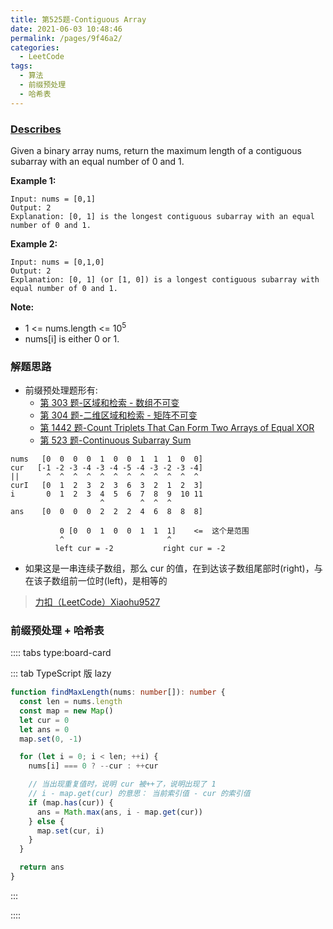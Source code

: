 ```yaml
---
title: 第525题-Contiguous Array
date: 2021-06-03 10:48:46
permalink: /pages/9f46a2/
categories:
  - LeetCode
tags:
  - 算法
  - 前缀预处理
  - 哈希表
---
```


### [Describes](https://leetcode-cn.com/problems/contiguous-array/)

Given a binary array <span class="span-shadow">nums</span>, return the maximum length of a contiguous subarray with an equal number of <span class="span-shadow">0</span> and <span class="span-shadow">1</span>.

<!-- more -->

**Example 1:**

```
Input: nums = [0,1]
Output: 2
Explanation: [0, 1] is the longest contiguous subarray with an equal number of 0 and 1.
```

**Example 2:**

```
Input: nums = [0,1,0]
Output: 2
Explanation: [0, 1] (or [1, 0]) is a longest contiguous subarray with equal number of 0 and 1.
```

**Note:**

- <span class="span-shadow">1 <= nums.length <= 10<sup>5</sup></span>
- <span class="span-shadow">nums[i]</span> is either <span class="span-shadow">0</span> or <span class="span-shadow">1</span>.

### 解题思路

- 前缀预处理题形有:
  - [第 303 题-区域和检索 - 数组不可变](https://xiaojun996.top/pages/29b7ca/)
  - [第 304 题-二维区域和检索 - 矩阵不可变](https://xiaojun996.top/pages/a6f86e/)
  - [第 1442 题-Count Triplets That Can Form Two Arrays of Equal XOR](https://xiaojun996.top/pages/261bb1/)
  - [第 523 题-Continuous Subarray Sum](https://xiaojun996.top/pages/493dff/)

```
nums   [0  0  0  0  1  0  0  1  1  1  0  0]
cur   [-1 -2 -3 -4 -3 -4 -5 -4 -3 -2 -3 -4]
||      ^  ^  ^  ^  ^  ^  ^  ^  ^  ^  ^  ^
curI   [0  1  2  3  2  3  6  3  2  1  2  3]
i       0  1  2  3  4  5  6  7  8  9  10 11
                    ^        ^  ^  ^
ans    [0  0  0  0  2  2  2  4  6  8  8  8]

           0 [0  0  1  0  0  1  1  1]    <=  这个是范围
           ^                       ^
          left cur = -2           right cur = -2
```

- 如果这是一串连续子数组，那么 cur 的值，在到达该子数组尾部时(<span class="span-shadow">right</span>)，与在该子数组前一位时(<span class="span-shadow">left</span>)，是相等的

> [力扣（LeetCode）Xiaohu9527](https://leetcode-cn.com/problems/contiguous-array/solution/dong-tu-yan-shi-qian-zhui-he-si-xiang-by-z2no/)

### 前缀预处理 + 哈希表

:::: tabs type:board-card

::: tab TypeScript 版 lazy

```TypeScript
function findMaxLength(nums: number[]): number {
  const len = nums.length
  const map = new Map()
  let cur = 0
  let ans = 0
  map.set(0, -1)

  for (let i = 0; i < len; ++i) {
    nums[i] === 0 ? --cur : ++cur

    // 当出现重复值时，说明 cur 被++了，说明出现了 1
    // i - map.get(cur) 的意思： 当前索引值 - cur 的索引值
    if (map.has(cur)) {
      ans = Math.max(ans, i - map.get(cur))
    } else {
      map.set(cur, i)
    }
  }

  return ans
}
```

:::

::::
